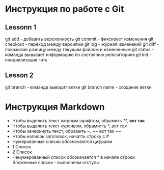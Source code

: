 # Инструкция по работе с Git
## Lessonn 1
git add - добавить версионность
git commit - фиксирует изменения
git checkout - переход между версиями
git log - журнал изменений
git diff - показывае разницу между текущим файлом и измененным
git status - команда вызывает информацию по состоянию репозиторияя
git init - инициализация гита
## Lesson 2
git branch - команда выводит ветки
git branch name - создание ветки
# Инструкция Markdown
* Чтобы выделить текст жирным шрифтом, обрамить **, **вот так**
* Чтобы выделить текст курсивом, обрамитть *, *вот так*
* Чтобы зачеркнуть текст, обрамить ~, ~~ вот так ~~
* Чтобы написаь заголовок, начатть строку с #
* Нумерованные списки обозначаются цифрами
* 1 Список
* 2 Список
* Ненумерованный список обозначается * в начале строки
Вложенные списки - выполняем отступы
